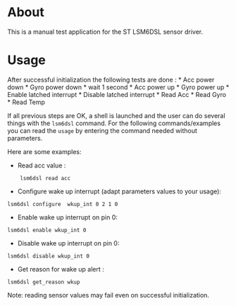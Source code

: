 # About
This is a manual test application for the ST LSM6DSL sensor driver.

# Usage

After successful initialization the following tests are done :
    * Acc power down
    * Gyro power down
    * wait 1 second
    * Acc power up
    * Gyro power up
    * Enable latched interrupt
    * Disable latched interrupt
    * Read Acc
    * Read Gyro
    * Read Temp

If all previous steps are OK, a shell is launched and the user can do several
things with the `lsm6dsl` command. For the following commands/examples you can
read the `usage` by entering the command needed without parameters.

Here are some examples:

 * Read acc value :
```
    lsm6dsl read acc
```
 * Configure wake up interrupt (adapt parameters values to your usage):
```
lsm6dsl configure  wkup_int 0 2 1 0
```
 * Enable wake up interrupt on pin 0:
```
lsm6dsl enable wkup_int 0
```
 * Disable wake up interrupt on pin 0:
```
lsm6dsl disable wkup_int 0
```
 * Get reason for wake up alert :
```
lsm6dsl get_reason wkup
```

Note: reading sensor values may fail even on successful initialization.
